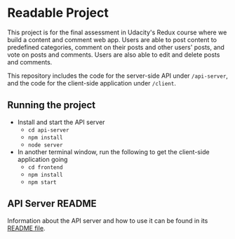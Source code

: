# Readable Project

This project is for the final assessment in Udacity's Redux course where we build a content and comment web app. Users are able to post content to predefined categories, comment on their posts and other users' posts, and vote on posts and comments. Users are also able to edit and delete posts and comments.

This repository includes the code for the server-side API under `/api-server`, and the code for the client-side application under `/client`.

## Running the project

* Install and start the API server
    - `cd api-server`
    - `npm install`
    - `node server`
* In another terminal window, run the following to get the client-side application going
    - `cd frontend`
    - `npm install`
    - `npm start`

## API Server README

Information about the API server and how to use it can be found in its [README file](api-server/README.md).
